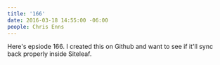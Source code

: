 ```yaml
---
title: '166'
date: 2016-03-18 14:55:00 -06:00
people: Chris Enns
---
```


Here's epsiode 166. I created this on Github and want to see if it'll sync back properly inside Siteleaf.
